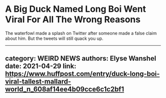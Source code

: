 # A Big Duck Named Long Boi Went Viral For All The Wrong Reasons

The waterfowl made a splash on Twitter after someone made a false claim about him. But the tweets will still quack you up.

---
category: WEIRD NEWS
authors: Elyse Wanshel
date: 2021-04-29
link: https://www.huffpost.com/entry/duck-long-boi-viral-tallest-mallard-world_n_608af14ee4b09cce6c1c2bf1
---
